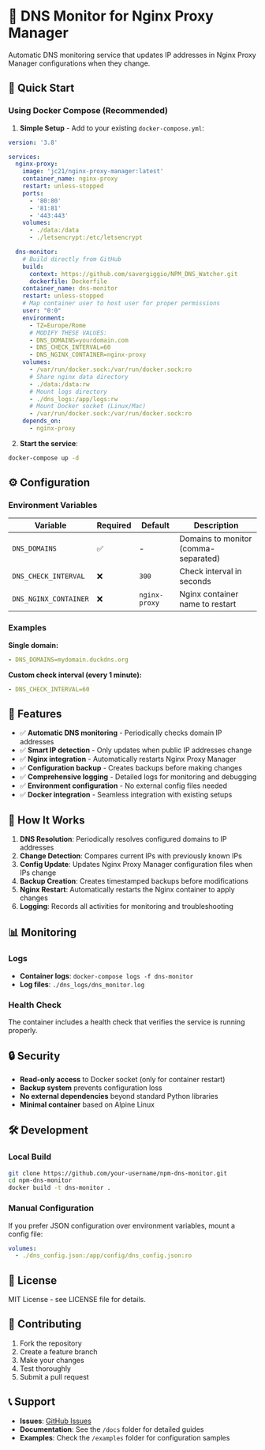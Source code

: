 # 🔄 DNS Monitor for Nginx Proxy Manager

Automatic DNS monitoring service that updates IP addresses in Nginx Proxy Manager configurations when they change.

## 🚀 Quick Start

### Using Docker Compose (Recommended)

1. **Simple Setup** - Add to your existing `docker-compose.yml`:

```yaml
version: '3.8'

services:
  nginx-proxy:
    image: 'jc21/nginx-proxy-manager:latest'
    container_name: nginx-proxy
    restart: unless-stopped
    ports:
      - '80:80'
      - '81:81'
      - '443:443'
    volumes:
      - ./data:/data
      - ./letsencrypt:/etc/letsencrypt

  dns-monitor:
    # Build directly from GitHub
    build:
      context: https://github.com/savergiggio/NPM_DNS_Watcher.git
      dockerfile: Dockerfile
    container_name: dns-monitor
    restart: unless-stopped
    # Map container user to host user for proper permissions
    user: "0:0"
    environment:
      - TZ=Europe/Rome
      # MODIFY THESE VALUES:
      - DNS_DOMAINS=yourdomain.com
      - DNS_CHECK_INTERVAL=60
      - DNS_NGINX_CONTAINER=nginx-proxy
    volumes:
      - /var/run/docker.sock:/var/run/docker.sock:ro
      # Share nginx data directory
      - ./data:/data:rw
      # Mount logs directory
      - ./dns_logs:/app/logs:rw
      # Mount Docker socket (Linux/Mac)
      - /var/run/docker.sock:/var/run/docker.sock:ro
    depends_on:
      - nginx-proxy
```

2. **Start the service**:
```bash
docker-compose up -d
```

## ⚙️ Configuration

### Environment Variables

| Variable | Required | Default | Description |
|----------|----------|---------|-------------|
| `DNS_DOMAINS` | ✅ | - | Domains to monitor (comma-separated) |
| `DNS_CHECK_INTERVAL` | ❌ | `300` | Check interval in seconds |
| `DNS_NGINX_CONTAINER` | ❌ | `nginx-proxy` | Nginx container name to restart |


### Examples

**Single domain:**
```yaml
- DNS_DOMAINS=mydomain.duckdns.org
```

**Custom check interval (every 1 minute):**
```yaml
- DNS_CHECK_INTERVAL=60
```

## 🔧 Features

- ✅ **Automatic DNS monitoring** - Periodically checks domain IP addresses
- ✅ **Smart IP detection** - Only updates when public IP addresses change
- ✅ **Nginx integration** - Automatically restarts Nginx Proxy Manager
- ✅ **Configuration backup** - Creates backups before making changes
- ✅ **Comprehensive logging** - Detailed logs for monitoring and debugging
- ✅ **Environment configuration** - No external config files needed
- ✅ **Docker integration** - Seamless integration with existing setups

## 📁 How It Works

1. **DNS Resolution**: Periodically resolves configured domains to IP addresses
2. **Change Detection**: Compares current IPs with previously known IPs
3. **Config Update**: Updates Nginx Proxy Manager configuration files when IPs change
4. **Backup Creation**: Creates timestamped backups before modifications
5. **Nginx Restart**: Automatically restarts the Nginx container to apply changes
6. **Logging**: Records all activities for monitoring and troubleshooting

## 📊 Monitoring

### Logs
- **Container logs**: `docker-compose logs -f dns-monitor`
- **Log files**: `./dns_logs/dns_monitor.log`

### Health Check
The container includes a health check that verifies the service is running properly.

## 🔒 Security

- **Read-only access** to Docker socket (only for container restart)
- **Backup system** prevents configuration loss
- **No external dependencies** beyond standard Python libraries
- **Minimal container** based on Alpine Linux

## 🛠️ Development

### Local Build
```bash
git clone https://github.com/your-username/npm-dns-monitor.git
cd npm-dns-monitor
docker build -t dns-monitor .
```

### Manual Configuration
If you prefer JSON configuration over environment variables, mount a config file:
```yaml
volumes:
  - ./dns_config.json:/app/config/dns_config.json:ro
```

## 📝 License

MIT License - see LICENSE file for details.

## 🤝 Contributing

1. Fork the repository
2. Create a feature branch
3. Make your changes
4. Test thoroughly
5. Submit a pull request

## 📞 Support

- **Issues**: [GitHub Issues](https://github.com/your-username/npm-dns-monitor/issues)
- **Documentation**: See the `/docs` folder for detailed guides
- **Examples**: Check the `/examples` folder for configuration samples
